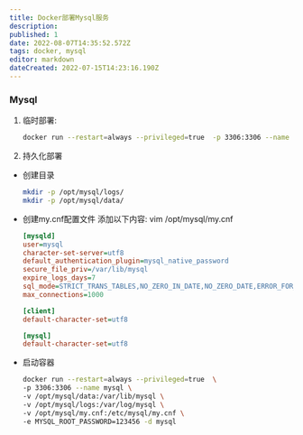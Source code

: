 ```yaml
---
title: Docker部署Mysql服务
description: 
published: 1
date: 2022-08-07T14:35:52.572Z
tags: docker, mysql
editor: markdown
dateCreated: 2022-07-15T14:23:16.190Z
---
```


### Mysql
1. 临时部署: 
    ```bash
    docker run --restart=always --privileged=true  -p 3306:3306 --name mysql   -e MYSQL_ROOT_PASSWORD=123456 -d mysql
    ```

2. 持久化部署
* 创建目录
    ```bash
    mkdir -p /opt/mysql/logs/
    mkdir -p /opt/mysql/data/
    ```
* 创建my.cnf配置文件 添加以下内容:
vim /opt/mysql/my.cnf

    ```ini
    [mysqld]
    user=mysql
    character-set-server=utf8
    default_authentication_plugin=mysql_native_password
    secure_file_priv=/var/lib/mysql
    expire_logs_days=7
    sql_mode=STRICT_TRANS_TABLES,NO_ZERO_IN_DATE,NO_ZERO_DATE,ERROR_FOR_DIVISION_BY_ZERO,NO_ENGINE_SUBSTITUTION
    max_connections=1000

    [client]
    default-character-set=utf8

    [mysql]
    default-character-set=utf8
    ```
* 启动容器
    ```bash
    docker run --restart=always --privileged=true  \
    -p 3306:3306 --name mysql \
    -v /opt/mysql/data:/var/lib/mysql \
    -v /opt/mysql/logs:/var/log/mysql \
    -v /opt/mysql/my.cnf:/etc/mysql/my.cnf \
    -e MYSQL_ROOT_PASSWORD=123456 -d mysql
    ```
